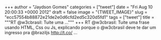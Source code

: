 
+++
author = "Jaydson Gomes"
categories = ["tweet"]
date = "Fri Aug 10 20:00:33 +0000 2012"
draft = false
image = "{TWEET_IMAGE}"
slug = "ecc57554b88872e21de2e0d6cfd2ed5c320d5fd1"
tags = ["tweet"]
title = """RT @w3cbrasil: Tuíte uma ..."""
+++
RT @w3cbrasil: Tuíte uma frase usando HTML, Css ou Js, explicando porque o @w3cbrasil deve te dar um ingresso pra @braziljs http://t.co/ ...
